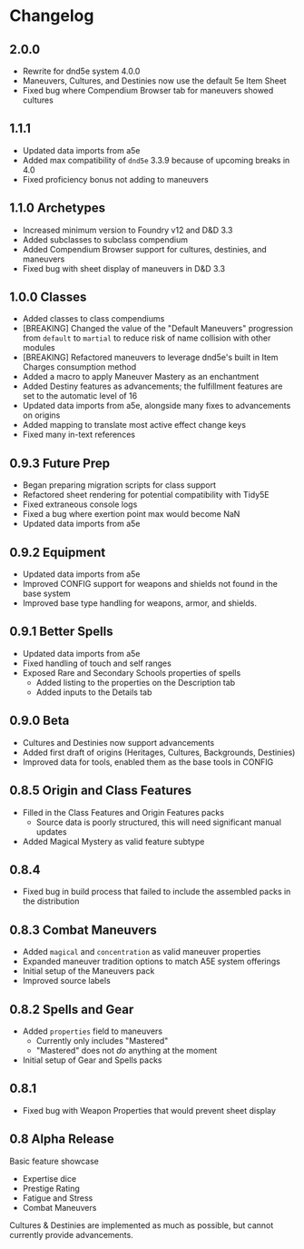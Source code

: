 # Changelog

## 2.0.0

- Rewrite for dnd5e system 4.0.0
- Maneuvers, Cultures, and Destinies now use the default 5e Item Sheet
- Fixed bug where Compendium Browser tab for maneuvers showed cultures

## 1.1.1

- Updated data imports from a5e
- Added max compatibility of `dnd5e` 3.3.9 because of upcoming breaks in 4.0
- Fixed proficiency bonus not adding to maneuvers

## 1.1.0 Archetypes

- Increased minimum version to Foundry v12 and D&D 3.3
- Added subclasses to subclass compendium
- Added Compendium Browser support for cultures, destinies, and maneuvers
- Fixed bug with sheet display of maneuvers in D&D 3.3

## 1.0.0 Classes

- Added classes to class compendiums
- [BREAKING] Changed the value of the "Default Maneuvers" progression from `default` to `martial` to reduce risk of name collision with other modules
- [BREAKING] Refactored maneuvers to leverage dnd5e's built in Item Charges consumption method
- Added a macro to apply Maneuver Mastery as an enchantment
- Added Destiny features as advancements; the fulfillment features are set to the automatic level of 16
- Updated data imports from a5e, alongside many fixes to advancements on origins
- Added mapping to translate most active effect change keys
- Fixed many in-text references

## 0.9.3 Future Prep

- Began preparing migration scripts for class support
- Refactored sheet rendering for potential compatibility with Tidy5E
- Fixed extraneous console logs
- Fixed a bug where exertion point max would become NaN
- Updated data imports from a5e

## 0.9.2 Equipment

- Updated data imports from a5e
- Improved CONFIG support for weapons and shields not found in the base system
- Improved base type handling for weapons, armor, and shields.

## 0.9.1 Better Spells

- Updated data imports from a5e
- Fixed handling of touch and self ranges
- Exposed Rare and Secondary Schools properties of spells
  - Added listing to the properties on the Description tab
  - Added inputs to the Details tab

## 0.9.0 Beta

- Cultures and Destinies now support advancements
- Added first draft of origins (Heritages, Cultures, Backgrounds, Destinies)
- Improved data for tools, enabled them as the base tools in CONFIG

## 0.8.5 Origin and Class Features

- Filled in the Class Features and Origin Features packs
  - Source data is poorly structured, this will need significant manual updates
- Added Magical Mystery as valid feature subtype

## 0.8.4

- Fixed bug in build process that failed to include the assembled packs in the distribution

## 0.8.3 Combat Maneuvers

- Added `magical` and `concentration` as valid maneuver properties
- Expanded maneuver tradition options to match A5E system offerings
- Initial setup of the Maneuvers pack
- Improved source labels

## 0.8.2 Spells and Gear

- Added `properties` field to maneuvers
  - Currently only includes "Mastered"
  - "Mastered" does not _do_ anything at the moment
- Initial setup of Gear and Spells packs

## 0.8.1

- Fixed bug with Weapon Properties that would prevent sheet display

## 0.8 Alpha Release

Basic feature showcase

- Expertise dice
- Prestige Rating
- Fatigue and Stress
- Combat Maneuvers

Cultures & Destinies are implemented as much as possible, but cannot currently provide advancements.
